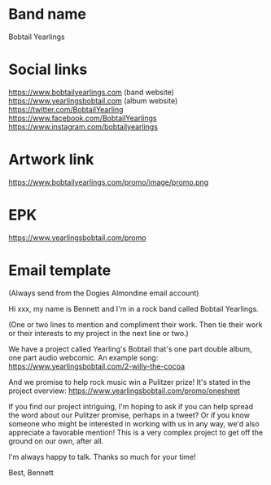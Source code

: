 # Band name
Bobtail Yearlings

# Social links
https://www.bobtailyearlings.com (band website)
https://www.yearlingsbobtail.com (album website)
https://twitter.com/BobtailYearling
https://www.facebook.com/BobtailYearlings
https://www.instagram.com/bobtailyearlings

# Artwork link
https://www.bobtailyearlings.com/promo/image/promo.png

# EPK
https://www.yearlingsbobtail.com/promo

# Email template
(Always send from the Dogies Almondine email account)

Hi xxx, my name is Bennett and I'm in a rock band called Bobtail Yearlings.

(One or two lines to mention and compliment their work. Then tie their work or their interests to my project in the next line or two.)

We have a project called Yearling's Bobtail that's one part double album, one part audio webcomic. An example song:
https://www.yearlingsbobtail.com/2-willy-the-cocoa

And we promise to help rock music win a Pulitzer prize! It's stated in the project overview:
https://www.yearlingsbobtail.com/promo/onesheet

If you find our project intriguing, I'm hoping to ask if you can help spread the word about our Pulitzer promise, perhaps in a tweet? Or if you know someone who might be interested in working with us in any way, we'd also appreciate a favorable mention! This is a very complex project to get off the ground on our own, after all.

I'm always happy to talk. Thanks so much for your time!

Best,
Bennett
